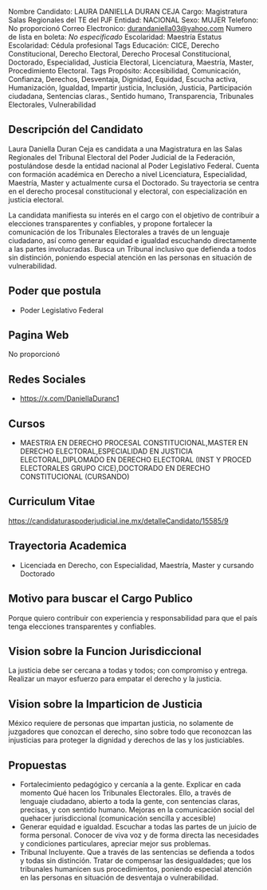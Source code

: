 Nombre Candidato: LAURA DANIELLA DURAN CEJA
Cargo: Magistratura Salas Regionales del TE del PJF
Entidad: NACIONAL
Sexo: MUJER
Telefono: No proporcionó
Correo Electronico: durandaniella03@yahoo.com
Numero de lista en boleta: *No especificado*
Escolaridad: Maestría
Estatus Escolaridad: Cédula profesional
Tags Educación: CICE, Derecho Constitucional, Derecho Electoral, Derecho Procesal Constitucional, Doctorado, Especialidad, Justicia Electoral, Licenciatura, Maestría, Master, Procedimiento Electoral.
Tags Propósito: Accesibilidad, Comunicación, Confianza, Derechos, Desventaja, Dignidad, Equidad, Escucha activa, Humanización, Igualdad, Impartir justicia, Inclusión, Justicia, Participación ciudadana, Sentencias claras., Sentido humano, Transparencia, Tribunales Electorales, Vulnerabilidad


## Descripción del Candidato 

Laura Daniella Duran Ceja es candidata a una Magistratura en las Salas Regionales del Tribunal Electoral del Poder Judicial de la Federación, postulándose desde la entidad nacional al Poder Legislativo Federal. Cuenta con formación académica en Derecho a nivel Licenciatura, Especialidad, Maestría, Master y actualmente cursa el Doctorado. Su trayectoria se centra en el derecho procesal constitucional y electoral, con especialización en justicia electoral.

La candidata manifiesta su interés en el cargo con el objetivo de contribuir a elecciones transparentes y confiables, y propone fortalecer la comunicación de los Tribunales Electorales a través de un lenguaje ciudadano, así como generar equidad e igualdad escuchando directamente a las partes involucradas. Busca un Tribunal inclusivo que defienda a todos sin distinción, poniendo especial atención en las personas en situación de vulnerabilidad.


## Poder que postula

- Poder Legislativo Federal


## Pagina Web

No proporcionó


## Redes Sociales

- https://x.com/DaniellaDuranc1


## Cursos

- MAESTRIA EN DERECHO PROCESAL CONSTITUCIONAL,MASTER EN DERECHO ELECTORAL,ESPECIALIDAD EN JUSTICIA ELECTORAL,DIPLOMADO EN DERECHO ELECTORAL (INST Y PROCED ELECTORALES GRUPO CICE),DOCTORADO EN DERECHO CONSTITUCIONAL (CURSANDO)


## Curriculum Vitae

https://candidaturaspoderjudicial.ine.mx/detalleCandidato/15585/9


## Trayectoria Academica

- Licenciada en Derecho, con Especialidad, Maestría, Master y cursando Doctorado


## Motivo para buscar el Cargo Publico

Porque quiero contribuir con experiencia y responsabilidad para que el país tenga elecciones transparentes y confiables.


## Vision sobre la Funcion Jurisdiccional

La justicia debe ser cercana a todas y todos; con compromiso y entrega. Realizar un mayor esfuerzo para empatar el derecho y la justicia.


## Vision sobre la Imparticion de Justicia

México requiere de personas que impartan justicia, no solamente de juzgadores que conozcan el derecho, sino sobre todo que reconozcan las injusticias para proteger la dignidad y derechos de las y los justiciables.


## Propuestas

- Fortalecimiento pedagógico y cercanía a la gente. Explicar en cada momento Qué hacen los Tribunales Electorales. Ello, a través de lenguaje ciudadano, abierto a toda la gente, con sentencias claras, precisas, y con sentido humano. Mejoras en la comunicación social del quehacer jurisdiccional (comunicación sencilla y accesible)
- Generar equidad e igualdad. Escuchar a todas las partes de un juicio de forma personal. Conocer de viva voz y de forma directa las necesidades y condiciones particulares, apreciar mejor sus problemas.
- Tribunal Incluyente. Que a través de las sentencias se defienda a todos y todas sin distinción. Tratar de compensar las desigualdades; que los tribunales humanicen sus procedimientos, poniendo especial atención en las personas en situación de desventaja o vulnerabilidad.

